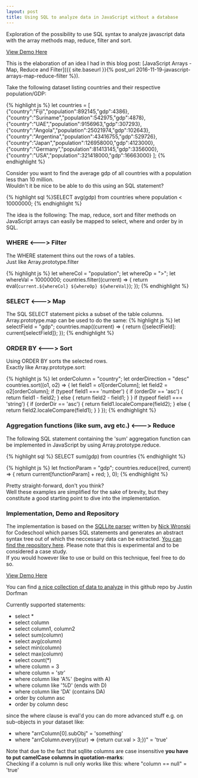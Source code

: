 ```yaml
---
layout: post
title: Using SQL to analyze data in JavaScript without a database
---
```


<div class="message">
  Exploration of the possibility to use SQL syntax to analyze javascript data with the array methods map, reduce, filter and sort.
</div>

[View Demo Here](https://s3.eu-central-1.amazonaws.com/coded-aesthetics/demos/javascript-sql-data-analysis/index.html)

This is the elaboration of an idea I had in this blog post: 
[JavaScript Arrays - Map, Reduce and Filter]({{ site.baseurl }}{% post_url 2016-11-19-javascript-arrays-map-reduce-filter %}).

Take the following dataset listing countries and their respective population/GDP: 

{% highlight js %}
let countries = [
 {"country":"Fiji","population":892145,"gdp":4386}, 
 {"country":"Suriname","population":542975,"gdp":4878},
 {"country":"UAE","population":9156963,"gdp":307293},
 {"country":"Angola","population":25021974,"gdp":102643},
 {"country":"Argentina","population":43416755,"gdp":529726},
 {"country":"Japan","population":126958000,"gdp":4123000},
 {"country":"Germany","population":81413145,"gdp":3356000},
 {"country":"USA","population":321418000,"gdp":16663000}
];
{% endhighlight %}

Consider you want to find the average gdp of all countries with a population less than 10 million.   
Wouldn't it be nice to be able to do this using an SQL statement?

{% highlight sql %}SELECT avg(gdp) from countries where population < 10000000;
{% endhighlight %}

The idea is the following:
The map, reduce, sort and filter methods on JavaScript arrays can easily be mapped to select, where and order by in SQL.   

### WHERE <---> Filter

The WHERE statement thins out the rows of a tables.  
Just like Array.prototype.filter

{% highlight js %}
let whereCol = "population";
let whereOp = ">";
let whereVal = 10000000;
countries.filter((current) => {
  return eval(`current.${whereCol} ${whereOp} ${whereVal}`);
});
{% endhighlight %}

### SELECT <---> Map

The SQL SELECT statement picks a subset of the table columns.   
Array.prototype.map can be used to do the same:
{% highlight js %}
let selectField = "gdp";
countries.map((current) => {
  return {[selectField]: current[selectField]};
});
{% endhighlight %}

### ORDER BY <---> Sort

Using ORDER BY sorts the selected rows.   
Exactly like Array.prototype.sort:

{% highlight js %}
let orderColumn = "country";
let orderDirection = "desc"
countries.sort((o1, o2) => {
  let field1 = o1[orderColumn];
  let field2 = o2[orderColumn];
  if (typeof field1 === 'number') {
    if (orderDir == 'asc') {
      return field1 - field2;
    } else {
      return field2 - field1;
    }
  }
  if (typeof field1 === 'string') {
    if (orderDir == 'asc') {
      return field1.localeCompare(field2);
    } else {
      return field2.localeCompare(field1);
    }
  }
});
{% endhighlight %}

### Aggregation functions (like sum, avg etc.) <---> Reduce

The following SQL statement containing the 'sum' aggregation function can be implemented in JavaScript by using Array.prototype.reduce.

{% highlight sql %}
SELECT sum(gdp) from countries
{% endhighlight %}

{% highlight js %}
let fnctionParam = "gdp";
countries.reduce((red, current) => {
  return current[functionParam] + red; 
}, 0);
{% endhighlight %}

Pretty straight-forward, don't you think?   
Well these examples are simplified for the sake of brevity, but they constitute a good starting point to dive into the implementation.  

### Implementation, Demo and Repository 

The implementation is based on the [SQLLite parser](http://codeschool.github.io/sqlite-parser/demo/) written by [Nick Wronski](https://github.com/nwronski) for Codeschool which parses SQL statements and generates an abstract syntax tree out of which the neccessary data can be extracted.
[You can find the repository here](https://github.com/coded-aesthetics/javascript-sql-data-analysis). 
Please note that this is experimental and to be considered a case study.    
If you would however like to use or build on this technique, feel free to do so.  

[View Demo Here](https://s3.eu-central-1.amazonaws.com/coded-aesthetics/demos/javascript-sql-data-analysis/index.html)

You can find [a nice collection of data to analyze](https://github.com/jdorfman/awesome-json-datasets) in this github repo by Justin Dorfman

Currently supported statements:
- select *  
- select column  
- select column1, column2  
- select sum(column)  
- select avg(column)  
- select min(column)  
- select max(column)  
- select count(*)  
- where column = 3
- where column = 'str'
- where column like 'A%' (begins with A)  
- where column like '%D' (ends with D)  
- where column like 'DA' (contains DA)  
- order by column asc  
- order by column desc  
  
since the where clause is eval'd you can do more advanced stuff e.g. on sub-objects in your dataset like:  
- where "arrColumn[0].subObj" = 'something'
- where "arrColumn.every((cur) => {return cur.val > 3;})" = 'true'

Note that due to the fact that sqllite columns are case insensitive **you have to put camelCase columns in quotation-marks**:  
Checking if a column is null only works like this: where "column == null" = 'true'

  
